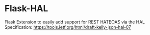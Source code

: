 # Flask-HAL
Flask Extension to easily add support for REST HATEOAS via the HAL Specification: https://tools.ietf.org/html/draft-kelly-json-hal-07

